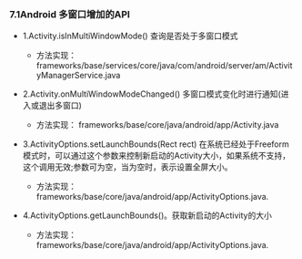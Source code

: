 ### 7.1Android 多窗口增加的API
  - 1.Activity.isInMultiWindowMode() 查询是否处于多窗口模式
    - 方法实现： frameworks/base/services/core/java/com/android/server/am/ActivityManagerService.java
    
  - 2.Activity.onMultiWindowModeChanged() 多窗口模式变化时进行通知(进入或退出多窗口)
    - 方法实现： frameworks/base/core/java/android/app/Activity.java
    
  - 3.ActivityOptions.setLaunchBounds(Rect rect) 在系统已经处于Freeform模式时，可以通过这个参数来控制新启动的Activity大小，如果系统不支持，这个调用无效;参数可为空，当为空时，表示设置全屏大小。
    - 方法实现： frameworks/base/core/java/android/app/ActivityOptions.java.
    
  - 4.ActivityOptions.getLaunchBounds()。获取新启动的Activity的大小
    - 方法实现： frameworks/base/core/java/android/app/ActivityOptions.java.
    
